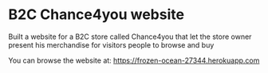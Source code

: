  # B2C Chance4you website
 
 Built a website for a B2C store called Chance4you that let the store owner present his merchandise for visitors people to browse and buy

You can browse the website at: https://frozen-ocean-27344.herokuapp.com
